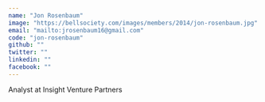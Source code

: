 ```yaml
---
name: "Jon Rosenbaum"
image: "https://bellsociety.com/images/members/2014/jon-rosenbaum.jpg"
email: "mailto:jrosenbaum16@gmail.com"
code: "jon-rosenbaum"
github: ""
twitter: ""
linkedin: ""
facebook: ""
---
```

Analyst at Insight Venture Partners